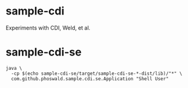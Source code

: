 
# sample-cdi

Experiments with CDI, Weld, et al.

# sample-cdi-se

~~~
java \
  -cp $(echo sample-cdi-se/target/sample-cdi-se-*-dist/lib)/"*" \
  com.github.phoswald.sample.cdi.se.Application "Shell User"
~~~
